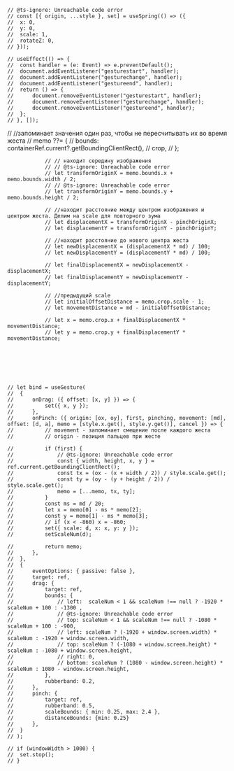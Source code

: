 
	// @ts-ignore: Unreachable code error
	// const [{ origin, ...style }, set] = useSpring(() => ({
	// 	x: 0,
	// 	y: 0,
	// 	scale: 1,
	// 	rotateZ: 0,
	// }));

	// useEffect(() => {
	// 	const handler = (e: Event) => e.preventDefault();
	// 	document.addEventListener("gesturestart", handler);
	// 	document.addEventListener("gesturechange", handler);
	// 	document.addEventListener("gestureend", handler);
	// 	return () => {
	// 		document.removeEventListener("gesturestart", handler);
	// 		document.removeEventListener("gesturechange", handler);
	// 		document.removeEventListener("gestureend", handler);
	// 	};
	// }, []);


// //запоминает значения один раз, чтобы не пересчитывать их во время жеста
				// memo ??= {
				// 	bounds: containerRef.current?.getBoundingClientRect(),
				// 	crop,
				// };


				// // находит середину изображения
				// // @ts-ignore: Unreachable code error
				// let transformOriginX = memo.bounds.x + memo.bounds.width / 2;
				// // @ts-ignore: Unreachable code error
				// let transformOriginY = memo.bounds.y + memo.bounds.height / 2;

				// //находит расстояние между центром изображения и центром жеста. Делим на scale для повторного зума
				// let displacementX = transformOriginX - pinchOriginX;
				// let displacementY = transformOriginY - pinchOriginY;

				// //находит расстояние до нового центра жеста
				// let newDisplacementX = (displacementX * md) / 100;
				// let newDisplacementY = (displacementY * md) / 100;

				// let finalDisplacementX = newDisplacementX - displacementX;
				// let finalDisplacementY = newDisplacementY - displacementY;

				// //предыдущий scale
				// let initialOffsetDistance = memo.crop.scale - 1;
				// let movementDistance = md - initialOffsetDistance;

				// let x = memo.crop.x + finalDisplacementX * movementDistance;
				// let y = memo.crop.y + finalDisplacementY * movementDistance;







	// let bind = useGesture(
	// 	{
	// 		onDrag: ({ offset: [x, y] }) => {
	// 			set({ x, y });
	// 		},
	// 		onPinch: ({ origin: [ox, oy], first, pinching, movement: [md], offset: [d, a], memo = [style.x.get(), style.y.get()], cancel }) => {
	// 			// movement - запоминает смещение после каждого жеста
	// 			// origin - позиция пальцев при жесте

	// 			if (first) {
	// 				// @ts-ignore: Unreachable code error
	// 				const { width, height, x, y } = ref.current.getBoundingClientRect();
	// 				const tx = (ox - (x + width / 2)) / style.scale.get();
	// 				const ty = (oy - (y + height / 2)) / style.scale.get();
	// 				memo = [...memo, tx, ty];
	// 			}
	// 			const ms = md / 20;
	// 			let x = memo[0] - ms * memo[2];
	// 			const y = memo[1] - ms * memo[3];
	// 			// if (x < -860) x = -860;
	// 			set({ scale: d, x: x, y: y });
	// 			setScaleNum(d);

	// 			return memo;
	// 		},
	// 	},
	// 	{
	// 		eventOptions: { passive: false },
	// 		target: ref,
	// 		drag: {
	// 			target: ref,
	// 			bounds: {
	// 				// left:  scaleNum < 1 && scaleNum !== null ? -1920 * scaleNum + 100 : -1300 ,
	// 				// @ts-ignore: Unreachable code error
	// 				// top: scaleNum < 1 && scaleNum !== null ? -1080 * scaleNum + 100 : -900,
	// 				// left: scaleNum ? (-1920 + window.screen.width) * scaleNum : -1920 + window.screen.width,
	// 				// top: scaleNum ? (-1080 + window.screen.height) * scaleNum : -1080 + window.screen.height,
	// 				// right: 0,
	// 				// bottom: scaleNum ? (1080 - window.screen.height) * scaleNum : 1080 - window.screen.height,
	// 			},
	// 			rubberband: 0.2,
	// 		},
	// 		pinch: {
	// 			target: ref,
	// 			rubberband: 0.5,
	// 			scaleBounds: { min: 0.25, max: 2.4 },
	// 			distanceBounds: {min: 0.25}
	// 		},
	// 	}
	// );

	// if (windowWidth > 1000) {
	// 	set.stop();
	// }
